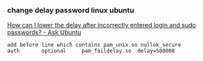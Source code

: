 ###  change delay password linux ubuntu


[How can I lower the delay after incorrectly entered login and sudo passwords? - Ask Ubuntu](https://askubuntu.com/questions/877385/how-can-i-lower-the-delay-after-incorrectly-entered-login-and-sudo-passwords "How can I lower the delay after incorrectly entered login and sudo passwords? - Ask Ubuntu")


 

```
add before line which contains pam_unix.so nullok_secure
auth       optional     pam_faildelay.so  delay=500000

```
